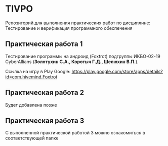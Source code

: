 # TIVPO 
Репозиторий для выполнения практических работ по дисциплине: Тестирование и верификация программного обеспечения

## Практическая работа 1
Тестирование программы на андроид (Foxtrot) подгруппы ИКБО-02-19 CyberAllians (**Золотухин С.А., Коротыч Г.Д., Шелюхин В.П.**).

Ссылка на игру в Play Google: 
https://play.google.com/store/apps/details?id=com.hivemind.Foxtrot

## Практическая работа 2
Будет добавлена позже

## Практическая работа 3
С выполненной практической работой 3 можно ознакомиться в соответствующей папке 
